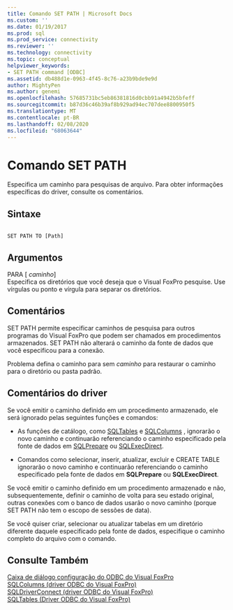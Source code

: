 ```yaml
---
title: Comando SET PATH | Microsoft Docs
ms.custom: ''
ms.date: 01/19/2017
ms.prod: sql
ms.prod_service: connectivity
ms.reviewer: ''
ms.technology: connectivity
ms.topic: conceptual
helpviewer_keywords:
- SET PATH command [ODBC]
ms.assetid: db488d1e-0963-4f45-8c76-a23b9bde9e9d
author: MightyPen
ms.author: genemi
ms.openlocfilehash: 57685731bc5eb86381816d0cbb91a4942b5bfeff
ms.sourcegitcommit: b87d36c46b39af8b929ad94ec707dee8800950f5
ms.translationtype: MT
ms.contentlocale: pt-BR
ms.lasthandoff: 02/08/2020
ms.locfileid: "68063644"
---
```

# <a name="set-path-command"></a>Comando SET PATH
Especifica um caminho para pesquisas de arquivo. Para obter informações específicas do driver, consulte os comentários.  
  
## <a name="syntax"></a>Sintaxe  
  
```  
  
SET PATH TO [Path]  
```  
  
## <a name="arguments"></a>Argumentos  
 PARA [ *caminho*]  
 Especifica os diretórios que você deseja que o Visual FoxPro pesquise. Use vírgulas ou ponto e vírgula para separar os diretórios.  
  
## <a name="remarks"></a>Comentários  
 SET PATH permite especificar caminhos de pesquisa para outros programas do Visual FoxPro que podem ser chamados em procedimentos armazenados. SET PATH não alterará o caminho da fonte de dados que você especificou para a conexão.  
  
 Problema defina o caminho para sem *caminho* para restaurar o caminho para o diretório ou pasta padrão.  
  
## <a name="driver-remarks"></a>Comentários do driver  
 Se você emitir o caminho definido em um procedimento armazenado, ele será ignorado pelas seguintes funções e comandos:  
  
-   As funções de catálogo, como [SQLTables](../../odbc/microsoft/sqltables-visual-foxpro-odbc-driver.md) e [SQLColumns](../../odbc/microsoft/sqlcolumns-visual-foxpro-odbc-driver.md) , ignorarão o novo caminho e continuarão referenciando o caminho especificado pela fonte de dados em [SQLPrepare](../../odbc/microsoft/sqlprepare-visual-foxpro-odbc-driver.md) ou [SQLExecDirect](../../odbc/microsoft/sqlexecdirect-visual-foxpro-odbc-driver.md).  
  
-   Comandos como selecionar, inserir, atualizar, excluir e CREATE TABLE ignorarão o novo caminho e continuarão referenciando o caminho especificado pela fonte de dados em **SQLPrepare** ou **SQLExecDirect**.  
  
 Se você emitir o caminho definido em um procedimento armazenado e não, subsequentemente, definir o caminho de volta para seu estado original, outras conexões com o banco de dados usarão o novo caminho (porque SET PATH não tem o escopo de sessões de data).  
  
 Se você quiser criar, selecionar ou atualizar tabelas em um diretório diferente daquele especificado pela fonte de dados, especifique o caminho completo do arquivo com o comando.  
  
## <a name="see-also"></a>Consulte Também  
 [Caixa de diálogo configuração do ODBC do Visual FoxPro](../../odbc/microsoft/odbc-visual-foxpro-setup-dialog-box.md)   
 [SQLColumns (driver ODBC do Visual FoxPro)](../../odbc/microsoft/sqlcolumns-visual-foxpro-odbc-driver.md)   
 [SQLDriverConnect (driver ODBC do Visual FoxPro)](../../odbc/microsoft/sqldriverconnect-visual-foxpro-odbc-driver.md)   
 [SQLTables (Driver ODBC do Visual FoxPro)](../../odbc/microsoft/sqltables-visual-foxpro-odbc-driver.md)
